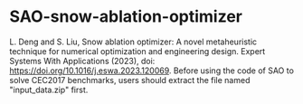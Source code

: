 # SAO-snow-ablation-optimizer
L. Deng and S. Liu, Snow ablation optimizer: A novel metaheuristic
technique for numerical optimization and engineering design. Expert Systems With Applications (2023), doi: https://doi.org/10.1016/j.eswa.2023.120069.
Before using the code of SAO to solve CEC2017 benchmarks, users should extract the file named "input_data.zip" first.
